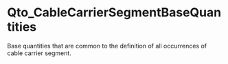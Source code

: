 # Qto_CableCarrierSegmentBaseQuantities

Base quantities that are common to the definition of all occurrences of cable carrier segment.
